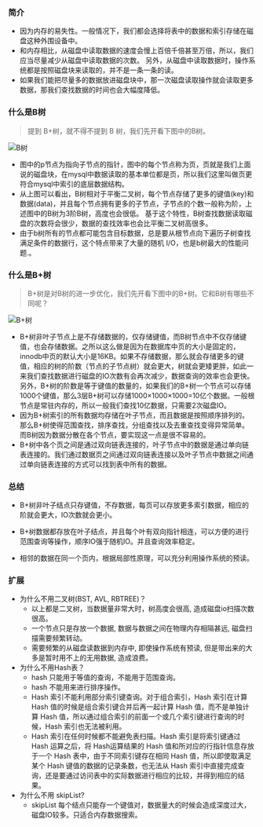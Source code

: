 ### 简介

- 因为内存的易失性。一般情况下，我们都会选择将表中的数据和索引存储在磁盘这种外围设备中。
- 和内存相比，从磁盘中读取数据的速度会慢上百倍千倍甚至万倍，所以，我们应当尽量减少从磁盘中读取数据的次数。 另外，从磁盘中读取数据时，操作系统都是按照磁盘块来读取的，并不是一条一条的读。
- 如果我们能把尽量多的数据放进磁盘块中，那一次磁盘读取操作就会读取更多数据，那我们查找数据的时间也会大幅度降低。

### 什么是B树

> 提到 B+树，就不得不提到 B 树，我们先开看下图中的B树。

![B树](https://gitee.com/ssezhangpeng/picture/raw/master/MySQL/20220208231024.png)

- 图中的p节点为指向子节点的指针，图中的每个节点称为页，页就是我们上面说的磁盘块，在mysql中数据读取的基本单位都是页，所以我们这里叫做页更符合mysql中索引的底层数据结构。
- 从上图可以看出，B树相对于平衡二叉树，每个节点存储了更多的键值(key)和数据(data)，并且每个节点拥有更多的子节点，子节点的个数一般称为阶，上述图中的B树为3阶B树，高度也会很低。 基于这个特性，B树查找数据读取磁盘的次数将会很少，数据的查找效率也会比平衡二叉树高很多。
- 由于b树所有的节点都可能包含目标数据，总是要从根节点向下遍历子树查找满足条件的数据行，这个特点带来了大量的随机 I/O，也是b树最大的性能问题.。

### 什么是B+树

> B+树是对B树的进一步优化，我们先开看下图中的B+树。它和B树有哪些不同呢？

<img src="https://gitee.com/ssezhangpeng/picture/raw/master/MySQL/20220208230454.png" alt="B+树"  />

- B+树非叶子节点上是不存储数据的，仅存储键值，而B树节点中不仅存储键值，也会存储数据。之所以这么做是因为在数据库中页的大小是固定的，innodb中页的默认大小是16KB。如果不存储数据，那么就会存储更多的键值，相应的树的阶数（节点的子节点树）就会更大，树就会更矮更胖，如此一来我们查找数据进行磁盘的IO次数有会再次减少，数据查询的效率也会更快。另外，B+树的阶数是等于键值的数量的，如果我们的B+树一个节点可以存储1000个键值，那么3层B+树可以存储1000×1000×1000=10亿个数据。一般根节点是常驻内存的，所以一般我们查找10亿数据，只需要2次磁盘IO。
- 因为B+树索引的所有数据均存储在叶子节点，而且数据是按照顺序排列的。那么B+树使得范围查找，排序查找，分组查找以及去重查找变得异常简单。而B树因为数据分散在各个节点，要实现这一点是很不容易的。
- B+树中各个页之间是通过双向链表连接的，叶子节点中的数据是通过单向链表连接的。我们通过数据页之间通过双向链表连接以及叶子节点中数据之间通过单向链表连接的方式可以找到表中所有的数据。

### 总结

- B+树非叶子结点只存键值，不存数据，每页可以存放更多索引数据，相应的阶就会更大，IO次数就会更小。
- B+树数据都存放在叶子结点，并且每个叶有双向指针相连，可以方便的进行范围查询等操作，顺序IO强于随机IO。并且查询效率稳定。

- 相邻的数据在同一个页内，根据局部性原理，可以充分利用操作系统的预读。

### 扩展

- 为什么不用二叉树(BST, AVL, RBTREE)？
  - 以上都是二叉树，当数据量非常大时，树高度会很高, 造成磁盘io扫描次数很高。
  - 一个节点只是存放一个数据, 数据与数据之间在物理内存相隔甚远, 磁盘扫描需要频繁转动。
  - 需要频繁的从磁盘读数据到内存中, 即使操作系统有预读, 但是带出来的大多是暂时用不上的无用数据, 造成浪费。
- 为什么不用Hash表？
  - hash 只能用于等值的查询，不能用于范围查询。
  - hash 不能用来进行排序操作。
  - Hash 索引不能利用部分索引键查询。对于组合索引，Hash 索引在计算 Hash 值的时候是组合索引键合并后再一起计算 Hash 值，而不是单独计算 Hash 值，所以通过组合索引的前面一个或几个索引键进行查询的时候，Hash 索引也无法被利用。
  - Hash 索引在任何时候都不能避免表扫描。Hash 索引是将索引键通过 Hash 运算之后，将 Hash运算结果的 Hash 值和所对应的行指针信息存放于一个 Hash 表中，由于不同索引键存在相同 Hash 值，所以即使取满足某个 Hash 键值的数据的记录条数，也无法从 Hash 索引中直接完成查询，还是要通过访问表中的实际数据进行相应的比较，并得到相应的结果。
- 为什么不用 skipList?
  - skipList 每个结点只能存一个键值对，数据量大的时候会造成深度过大，磁盘IO较多。只适合内存数据搜索。